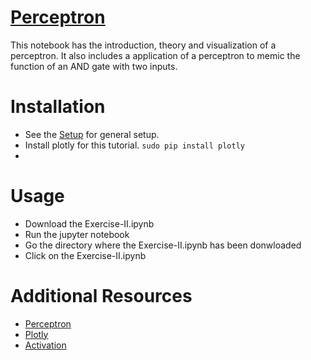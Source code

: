 # [Perceptron](https://thetechcache.science/dl-series-I/)
This notebook has the introduction, theory and visualization of a perceptron. It also includes a application of a perceptron to memic the function of an AND gate with two inputs.  

# Installation
*  See the [Setup](https://github.com/thunderbo1t/DeepLearningSeries/tree/master/Setup) for general setup.
*  Install plotly for this tutorial.
   `sudo pip install plotly`
*  


# Usage
*  Download the Exercise-II.ipynb
*  Run the jupyter notebook
*  Go the directory where the Exercise-II.ipynb has been donwloaded
*  Click on the Exercise-II.ipynb

# Additional Resources
*  [Perceptron](http://www.cs.cmu.edu/~10701/slides/Perceptron_Reading_Material.pdf)
*  [Plotly](https://plot.ly/python/getting-started/)
*  [Activation](https://en.wikipedia.org/wiki/Activation_function)
